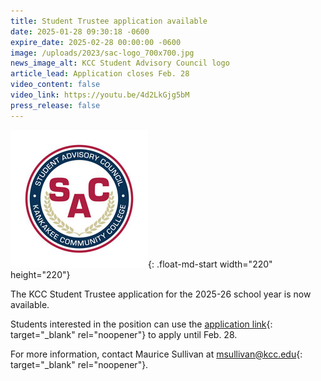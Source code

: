 ```yaml
---
title: Student Trustee application available
date: 2025-01-28 09:30:18 -0600
expire_date: 2025-02-28 00:00:00 -0600
image: /uploads/2023/sac-logo_700x700.jpg
news_image_alt: KCC Student Advisory Council logo
article_lead: Application closes Feb. 28
video_content: false
video_link: https://youtu.be/4d2LkGjg5bM
press_release: false
---
```

![KCC Student Advisory Council](/uploads/2023/sac-logo_220x220.jpg "KCC Student Advisory Council logo"){: .float-md-start width="220" height="220"}

The KCC Student Trustee application for the 2025-26 school year is now available.

Students interested in the position can use the [application link](https://form.jotform.com/200476436597161 "Student Trustee application"){: target="_blank" rel="noopener"} to apply until Feb. 28.

For more information, contact Maurice Sullivan at [msullivan@kcc.edu](mailto:msullivan@kcc.edu "Email Maurice Sullivan"){: target="_blank" rel="noopener"}.
